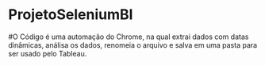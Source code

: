 # ProjetoSeleniumBI
#O Código é uma automação do Chrome, na qual extrai dados com datas dinâmicas, análisa os dados, renomeia o arquivo e salva em uma pasta para ser usado pelo Tableau.
